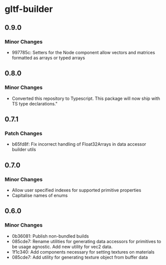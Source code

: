 # gltf-builder

## 0.9.0

### Minor Changes

- 997785c: Setters for the Node component allow vectors and matrices formatted as arrays or typed arrays

## 0.8.0

### Minor Changes

- Converted this repository to Typescript. This package will now ship with TS type declarations."

## 0.7.1

### Patch Changes

- b65fd8f: Fix incorrect handling of Float32Arrays in data accessor builder utils

## 0.7.0

### Minor Changes

- Allow user specified indexes for supported primitive properties
- Capitalise names of enums

## 0.6.0

### Minor Changes

- 0b36081: Publish non-bundled builds
- 085cde7: Rename utilities for generating data accessors for primitives to be usage agnostic. Add new utility for vec2 data.
- 1f1c340: Add components necessary for setting textures on materials
- 085cde7: Add utility for generating texture object from buffer data
